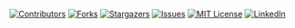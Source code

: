 [![Contributors][contributors-shield]][contributors-url]
[![Forks][forks-shield]][forks-url]
[![Stargazers][stars-shield]][stars-url]
[![Issues][issues-shield]][issues-url]
[![MIT License][license-shield]][license-url]
[![LinkedIn][linkedin-shield]][linkedin-url]



<!-- MARKDOWN LINKS & IMAGES -->
<!-- https://www.markdownguide.org/basic-syntax/#reference-style-links -->
[contributors-shield]: https://img.shields.io/github/contributors/jdcyph3r/badgerepo?color=845EC2&style=for-the-badge
[contributors-url]: https://github.com/jdcyph3r/badgerepo/graphs/contributors
[forks-shield]: https://img.shields.io/github/forks/jdcyph3r/badgerepo.svg?color=845EC2&style=for-the-badge
[forks-url]: https://github.com/jdcyph3r/badgerepo/network/members
[stars-shield]: https://img.shields.io/github/stars/jdcyph3r/badgerepo.svg?color=845EC2&style=for-the-badge
[stars-url]: https://github.com/jdcyph3r/badgerepo/stargazers
[issues-shield]: https://img.shields.io/github/issues/jdcyph3r/badgerepo.svg?color=845EC2&style=for-the-badge
[issues-url]: https://github.com/jdcyph3r/badgerepo/issues
[license-shield]: https://img.shields.io/github/license/jdcyph3r/badgerepo.svg?color=845EC2&style=for-the-badge
[license-url]: https://github.com/jdcyph3r/badgerepo/blob/master/LICENSE.txt
[linkedin-shield]: https://img.shields.io/badge/-LinkedIn-black.svg?color=845EC2&style=for-the-badge&logo=linkedin&colorB=555
[linkedin-url]: https://linkedin.com/in/linkedin_username
[product-screenshot]: images/screenshot.png
